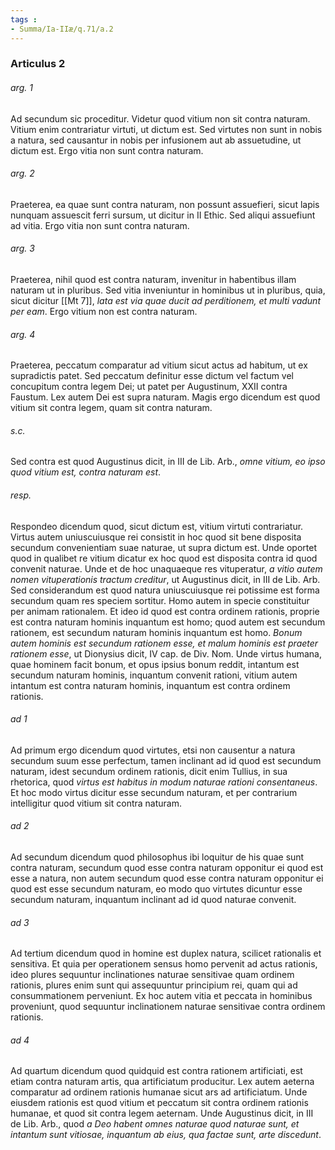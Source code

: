```yaml
---
tags : 
- Summa/Ia-IIæ/q.71/a.2
---
```


### Articulus 2

###### arg. 1
Ad secundum sic proceditur. Videtur quod vitium non sit contra naturam. Vitium enim contrariatur virtuti, ut dictum est. Sed virtutes non sunt in nobis a natura, sed causantur in nobis per infusionem aut ab assuetudine, ut dictum est. Ergo vitia non sunt contra naturam.

###### arg. 2
Praeterea, ea quae sunt contra naturam, non possunt assuefieri, sicut lapis nunquam assuescit ferri sursum, ut dicitur in II Ethic. Sed aliqui assuefiunt ad vitia. Ergo vitia non sunt contra naturam.

###### arg. 3
Praeterea, nihil quod est contra naturam, invenitur in habentibus illam naturam ut in pluribus. Sed vitia inveniuntur in hominibus ut in pluribus, quia, sicut dicitur [[Mt 7]], *lata est via quae ducit ad perditionem, et multi vadunt per eam*. Ergo vitium non est contra naturam.

###### arg. 4
Praeterea, peccatum comparatur ad vitium sicut actus ad habitum, ut ex supradictis patet. Sed peccatum definitur esse dictum vel factum vel concupitum contra legem Dei; ut patet per Augustinum, XXII contra Faustum. Lex autem Dei est supra naturam. Magis ergo dicendum est quod vitium sit contra legem, quam sit contra naturam.

###### s.c.
Sed contra est quod Augustinus dicit, in III de Lib. Arb., *omne vitium, eo ipso quod vitium est, contra naturam est*.

###### resp.
Respondeo dicendum quod, sicut dictum est, vitium virtuti contrariatur. Virtus autem uniuscuiusque rei consistit in hoc quod sit bene disposita secundum convenientiam suae naturae, ut supra dictum est. Unde oportet quod in qualibet re vitium dicatur ex hoc quod est disposita contra id quod convenit naturae. Unde et de hoc unaquaeque res vituperatur, *a vitio autem nomen vituperationis tractum creditur*, ut Augustinus dicit, in III de Lib. Arb. Sed considerandum est quod natura uniuscuiusque rei potissime est forma secundum quam res speciem sortitur. Homo autem in specie constituitur per animam rationalem. Et ideo id quod est contra ordinem rationis, proprie est contra naturam hominis inquantum est homo; quod autem est secundum rationem, est secundum naturam hominis inquantum est homo. *Bonum autem hominis est secundum rationem esse, et malum hominis est praeter rationem esse*, ut Dionysius dicit, IV cap. de Div. Nom. Unde virtus humana, quae hominem facit bonum, et opus ipsius bonum reddit, intantum est secundum naturam hominis, inquantum convenit rationi, vitium autem intantum est contra naturam hominis, inquantum est contra ordinem rationis.

###### ad 1
Ad primum ergo dicendum quod virtutes, etsi non causentur a natura secundum suum esse perfectum, tamen inclinant ad id quod est secundum naturam, idest secundum ordinem rationis, dicit enim Tullius, in sua rhetorica, quod *virtus est habitus in modum naturae rationi consentaneus*. Et hoc modo virtus dicitur esse secundum naturam, et per contrarium intelligitur quod vitium sit contra naturam.

###### ad 2
Ad secundum dicendum quod philosophus ibi loquitur de his quae sunt contra naturam, secundum quod esse contra naturam opponitur ei quod est esse a natura, non autem secundum quod esse contra naturam opponitur ei quod est esse secundum naturam, eo modo quo virtutes dicuntur esse secundum naturam, inquantum inclinant ad id quod naturae convenit.

###### ad 3
Ad tertium dicendum quod in homine est duplex natura, scilicet rationalis et sensitiva. Et quia per operationem sensus homo pervenit ad actus rationis, ideo plures sequuntur inclinationes naturae sensitivae quam ordinem rationis, plures enim sunt qui assequuntur principium rei, quam qui ad consummationem perveniunt. Ex hoc autem vitia et peccata in hominibus proveniunt, quod sequuntur inclinationem naturae sensitivae contra ordinem rationis.

###### ad 4
Ad quartum dicendum quod quidquid est contra rationem artificiati, est etiam contra naturam artis, qua artificiatum producitur. Lex autem aeterna comparatur ad ordinem rationis humanae sicut ars ad artificiatum. Unde eiusdem rationis est quod vitium et peccatum sit contra ordinem rationis humanae, et quod sit contra legem aeternam. Unde Augustinus dicit, in III de Lib. Arb., quod *a Deo habent omnes naturae quod naturae sunt, et intantum sunt vitiosae, inquantum ab eius, qua factae sunt, arte discedunt*.

